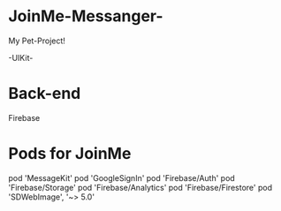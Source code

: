 # JoinMe-Messanger-

My Pet-Project!

-UIKit-

# Back-end
Firebase 

# Pods for JoinMe

pod 'MessageKit'
pod 'GoogleSignIn'
pod 'Firebase/Auth'
pod 'Firebase/Storage'
pod 'Firebase/Analytics'
pod 'Firebase/Firestore'
pod 'SDWebImage', '~> 5.0'

